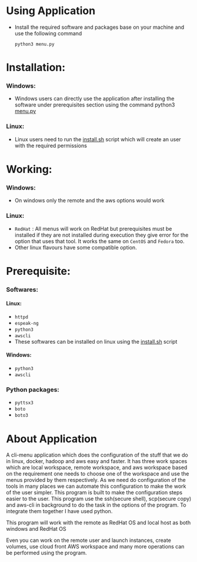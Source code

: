 # **Using Application**
- Install the required software and packages base on your machine and use the following command
    
    ```
    python3 menu.py
    ```
# **Installation:**
### **Windows:**
- Windows users can directly use the application after installing the software under prerequisites section using the command python3 [menu.py](./menu.py)
### **Linux:**
- Linux users need to run the [install.sh](./install.sh) script which will create an user with the required permissions

# **Working:**
### **Windows:**
- On windows only the remote and the aws options would work
### **Linux:**
- `RedHat` : All menus will work on RedHat but prerequisites must be installed if they are not installed during execution they give error for the option that uses that tool. It works the same on `CentOS` and `Fedora` too.
- Other linux flavours have some compatible option.

# **Prerequisite:**
### **Softwares:**
#### **Linux:**
- `httpd`
- `espeak-ng`
- `python3`
- `awscli`
- These softwares can be installed on linux using the [install.sh](install.sh) script

#### **Windows:**
- `python3`
- `awscli`
### **Python packages:**
- `pyttsx3`
- `boto`
- `boto3`

# **About Application**
A cli-menu application which does the configuration of the stuff that we do in linux, docker, hadoop and aws easy and faster. It has three work spaces which are local workspace, remote workspace, and aws workspace based on the requirement one needs to choose one of the workspace and use the menus provided by them respectively. As we need do configuration of the tools in many places we can automate this configuration to make the work of the user simpler. This program is built to make the configuration steps easier to the user. This program use the ssh(secure shell), scp(secure copy) and aws-cli in background to do the task in the options of the program. To integrate them together I have used python.

This program will work with the remote as RedHat OS and local host as both windows and RedHat OS 

Even you can work on the remote user and launch instances, create volumes, use cloud front AWS workspace and many more operations can be performed using the program.
